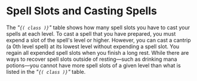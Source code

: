 # Spell Slots and Casting Spells
The *"`{( class )}`"* table shows how many spell slots you have to cast your spells at each level.
To cast a spell that you have prepared, you must expend a slot of the spell's level or higher.
However, you can cast a cantrip (a 0th level spell) at its lowest level without expending a spell slot.
You regain all expended spell slots when you finish a long rest.
While there are ways to recover spell slots outside of resting&mdash;such as drinking mana potions&mdash;you cannot have more spell slots of a given level than what is listed in the *"`{( class )}`"* table.
